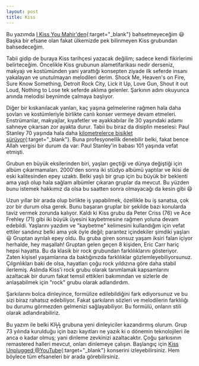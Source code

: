 ```yaml
---
layout: post
title: Kiss
---
```


Bu yazımda [I Kiss You Mahir'den](https://web.archive.org/web/20020726141104/http://www.istanbul.tc/mahir/mahir/){:target="_blank"} bahsetmeyeceğim 😃 Başka bir efsane olan fakat ülkemizde pek bilinmeyen Kiss grubundan bahsedeceğim.

Tabii gidip de buraya Kiss tarihçesi yazacak değilim; sadece kendi fikirlerimi belirteceğim. Öncelikle Kiss grubunun alametifarikası nedir derseniz, makyajı ve kostümünden yani yarattığı konsepten ziyade ilk seferde insanı yakalayan ve unutulmayan melodileri derim. Shock Me, Heaven's on Fire, Sure Know Something, Detroit Rock City, Lick it Up, Love Gun, Shout it out Loud, Nothing to Lose tek seferde aklıma gelenler. Şarkının adını okuyunca anında melodisi beynimde çalmaya başlıyor.

Diğer bir kıskanılacak yanları, kaç yaşına gelmelerine rağmen hala daha şovları ve kostümleriyle birlikte canlı konser vermeye devam etmeleri. Enstrümanlar, makyajlar, kıyafetler ve ayakkabılar ile 30 yaşındaki adamı sahneye çıkarsan zor ayakta durur. Tabii bu biraz da disiplin meselesi: Paul Stanley 70 yaşında hala daha [kilometrelerce bisiklet sürüyor](https://twitter.com/PaulStanleyLive/status/1481331736889888770){:target="_blank"}. Buna profesyonellik denebilir belki, fakat bence Allah vergisi bir durum da var: Paul Stanley'in babası 101 yaşında vefat etmişti.

Grubun en büyük eksilerinden biri, yaşları geçtiği ve dünya değiştiği için albüm çıkarmamaları. 2000'den sonra iki stüdyo albümü yaptılar ve ikisi de eski kalitesinden epey uzaktı. Belki yaşlı bir grup için bu büyük bir beklenti ama yaşlı olup hala sağlam albümler çıkaran gruplar da mevcut. Bu yüzden bunu istemek hakkımız da olsa bu saatten sonra olmayacağı da kesin gibi 😃

Uzun yıllar bir arada olup birlikte iş yapabilmek, özellikle bu iş sanatsa, çok zor bir durum olsa gerek. Bunu başaran gruplar bir şekilde bazı konularda taviz vermek zorunda kalıyor. Kaldı ki Kiss grubu da Peter Criss (76) ve Ace Frehley (71) gibi iki büyük üyesini kaybetmesine rağmen yoluna devam edebildi. Yaşlarını yazdım ve "kaybetme" kelimesini kullandığım için vefat ettiler sandınız belki ama yok öyle değil; parantez içindekiler şimdiki yaşları 😃 Gruptan ayrılalı epey oldu. Bu gruba giren sonsuz yaşam iksiri falan içiyor herhalde, hey maşallah! Gruptan gelen geçen 8 kişiden, Eric Carr hariç hepsi hayatta. Bu da klasik bir rock grubundan farklılıklarını gösteriyor. Zaten kişisel yaşamlarına da baktığınızda farklılıklar gözlemleyebiliyorsunuz. Çılgınlıkları baki de olsa, hayatları çoğu rock yıldızına göre daha stabil ilerlemiş. Aslında Kiss'i rock grubu olarak tanımlamak kapsamlarını azaltacak bir durum fakat temsil ettikleri bakımından ve sizlerle de anlaşabilmek için "rock" grubu olarak adlandırdım.

Şarkılarını bolca dinleyince, formülize edilebildiğini fark ediyorsunuz ve bu sizi biraz rahatsız edebiliyor. Fakat şarkıların sözleri ve melodilerin farklılığı bu durumu görmezden gelmenizi sağlayabiliyor. Bu formülü, onların stili olarak adlandırabiliriz.

Bu yazım ile belki KIϟϟ grubuna yeni dinleyiciler kazandırmış olurum. Grup 73 yılında kurulduğu için bazı kayıtları ne yazık ki o dönemin teknolojileri ile anca o kadar olmuş; yani dinleme zevkinizi azaltacaktır. Çoğu şarkısının remastered halleri mevcut, onları dinlemeye çalışın. Başlangıç için [Kiss Unplugged @YouTube](https://www.youtube.com/watch?v=D00wGSo4dhs&list=PLe_kTq4n5v2jNy7KUFt52Ex1ev0_ddpzd){:target="_blank"} konserini izleyebilirsiniz. Hem böylece tüm efsaneleri bir arada görebilirsiniz.